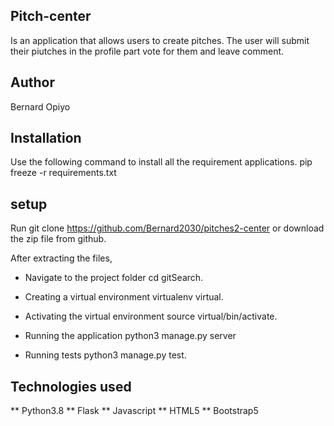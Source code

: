 ## Pitch-center
Is an application that allows users to create pitches. The user will submit their piutches in the profile part vote for them and leave comment.

## Author 
Bernard Opiyo

## Installation
Use the following command to install all the requirement applications.
pip freeze -r requirements.txt

## setup
Run git clone https://github.com/Bernard2030/pitches2-center
or download the zip file from github.

After extracting the files,
* Navigate to the project folder
cd gitSearch.

* Creating a virtual environment
virtualenv virtual.

* Activating the virtual environment
source virtual/bin/activate.

* Running the application
python3 manage.py server

* Running tests
python3 manage.py test.

## Technologies used
** Python3.8
** Flask
** Javascript
** HTML5
** Bootstrap5